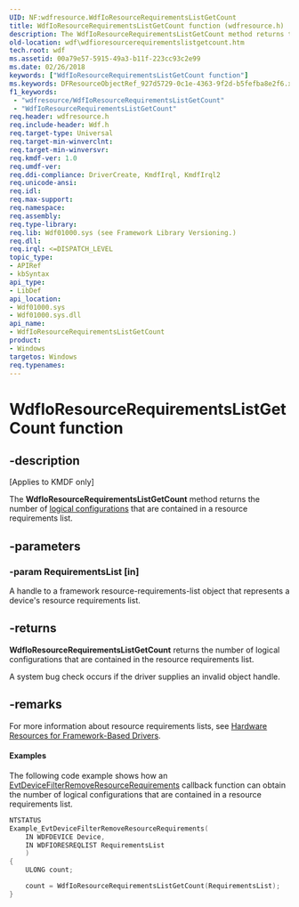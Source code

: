 ```yaml
---
UID: NF:wdfresource.WdfIoResourceRequirementsListGetCount
title: WdfIoResourceRequirementsListGetCount function (wdfresource.h)
description: The WdfIoResourceRequirementsListGetCount method returns the number of logical configurations that are contained in a resource requirements list.
old-location: wdf\wdfioresourcerequirementslistgetcount.htm
tech.root: wdf
ms.assetid: 00a79e57-5915-49a3-b11f-223cc93c2e99
ms.date: 02/26/2018
keywords: ["WdfIoResourceRequirementsListGetCount function"]
ms.keywords: DFResourceObjectRef_927d5729-0c1e-4363-9f2d-b5fefba8e2f6.xml, WdfIoResourceRequirementsListGetCount, WdfIoResourceRequirementsListGetCount method, kmdf.wdfioresourcerequirementslistgetcount, wdf.wdfioresourcerequirementslistgetcount, wdfresource/WdfIoResourceRequirementsListGetCount
f1_keywords:
 - "wdfresource/WdfIoResourceRequirementsListGetCount"
 - "WdfIoResourceRequirementsListGetCount"
req.header: wdfresource.h
req.include-header: Wdf.h
req.target-type: Universal
req.target-min-winverclnt: 
req.target-min-winversvr: 
req.kmdf-ver: 1.0
req.umdf-ver: 
req.ddi-compliance: DriverCreate, KmdfIrql, KmdfIrql2
req.unicode-ansi: 
req.idl: 
req.max-support: 
req.namespace: 
req.assembly: 
req.type-library: 
req.lib: Wdf01000.sys (see Framework Library Versioning.)
req.dll: 
req.irql: <=DISPATCH_LEVEL
topic_type:
- APIRef
- kbSyntax
api_type:
- LibDef
api_location:
- Wdf01000.sys
- Wdf01000.sys.dll
api_name:
- WdfIoResourceRequirementsListGetCount
product:
- Windows
targetos: Windows
req.typenames: 
---
```


# WdfIoResourceRequirementsListGetCount function


## -description


<p class="CCE_Message">[Applies to KMDF only]</p>

The <b>WdfIoResourceRequirementsListGetCount</b> method returns the number of <a href="https://docs.microsoft.com/windows-hardware/drivers/kernel/hardware-resources">logical configurations</a> that are contained in a resource requirements list.


## -parameters




### -param RequirementsList [in]

A handle to a framework resource-requirements-list object that represents a device's resource requirements list.


## -returns



<b>WdfIoResourceRequirementsListGetCount</b> returns the number of logical configurations that are contained in the resource requirements list.

A system bug check occurs if the driver supplies an invalid object handle.




## -remarks



For more information about resource requirements lists, see <a href="https://docs.microsoft.com/windows-hardware/drivers/wdf/hardware-resources-for-kmdf-drivers">Hardware Resources for Framework-Based Drivers</a>.


#### Examples

The following code example shows how an <a href="https://docs.microsoft.com/windows-hardware/drivers/ddi/wdffdo/nc-wdffdo-evt_wdf_device_filter_resource_requirements">EvtDeviceFilterRemoveResourceRequirements</a> callback function can obtain the number of logical configurations that are contained in a resource requirements list.

```cpp
NTSTATUS
Example_EvtDeviceFilterRemoveResourceRequirements(
    IN WDFDEVICE Device,
    IN WDFIORESREQLIST RequirementsList
    )
{    
    ULONG count;

    count = WdfIoResourceRequirementsListGetCount(RequirementsList);
}
```


